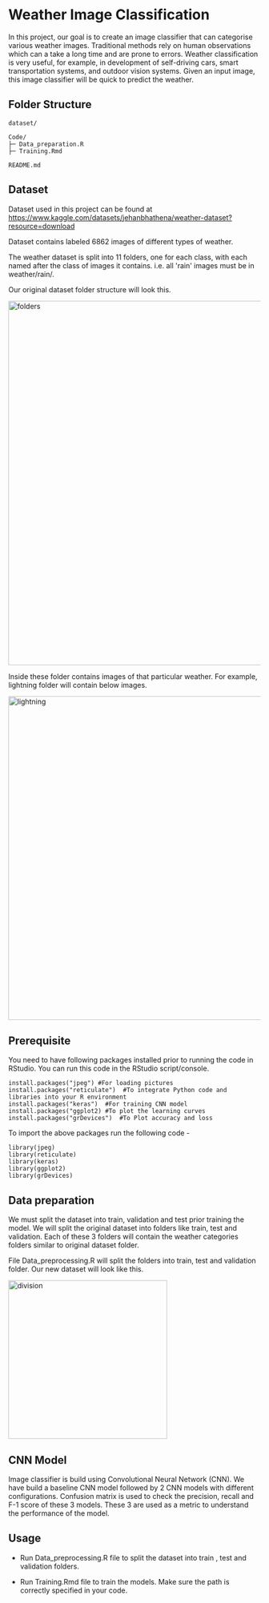 # Weather Image Classification

In this project, our goal is to create an image classifier that can categorise various weather images.  Traditional methods rely on human observations which can a take a long time and are prone to errors. Weather classification is very useful, for example, in development of self-driving cars, smart transportation systems, and outdoor vision systems. Given an input image, this image classifier will be quick to predict the weather.

## Folder Structure
```
dataset/

Code/
├─ Data_preparation.R
├─ Training.Rmd

README.md

```

## Dataset

Dataset used in this project can be found at https://www.kaggle.com/datasets/jehanbhathena/weather-dataset?resource=download

Dataset contains labeled 6862 images of different types of weather.

The weather dataset is split into 11 folders, one for each class, with each named after the class of images it contains. i.e. all 'rain' images must be in weather/rain/.

Our original dataset folder structure will look this.

<img width="728" alt="folders" src="https://github.com/ACM40960/project-Neha-0994/assets/118282077/de518152-3d63-48ed-ae89-a035f07ccf18">

Inside these folder contains images of that particular weather. For example, lightning folder will contain below images.

<img width="647" alt="lightning" src="https://github.com/ACM40960/project-Neha-0994/assets/118282077/eff60ef3-6d39-437d-b140-42eedd3ff49c">

## Prerequisite

You need to have following packages installed prior to running the code in RStudio. You can run this code in the RStudio script/console. 
```
install.packages("jpeg") #For loading pictures
install.packages("reticulate")  #To integrate Python code and libraries into your R environment 
install.packages("keras")  #For training CNN model
install.packages("ggplot2) #To plot the learning curves
install.packages("grDevices")  #To Plot accuracy and loss

```
To import the above packages run the following code - 
```
library(jpeg)
library(reticulate)
library(keras)
library(ggplot2)
library(grDevices)
```

## Data preparation

We must split the dataset into train, validation and test prior training the model. We will split the original dataset into folders like train, test and validation. Each of these 3 folders will contain the weather categories folders similar to original dataset folder.

File Data_preprocessing.R will split the folders into train, test and validation folder. Our new dataset will look like this.

<img width="317" alt="division" src="https://github.com/ACM40960/project-Neha-0994/assets/118282077/8666fc0b-e0e3-436f-9091-b3d2719fa965">

## CNN Model

Image classifier is build using Convolutional Neural Network (CNN). We have build a baseline CNN model followed by 2 CNN models with different configurations. Confusion matrix is used to check the precision, recall and F-1 score of these 3 models. These 3 are used as a metric to understand the performance of the model.

## Usage

* Run Data_preprocessing.R file to split the dataset into train , test and validation folders.

* Run Training.Rmd file to train the models. Make sure the path is correctly specified in your code.





